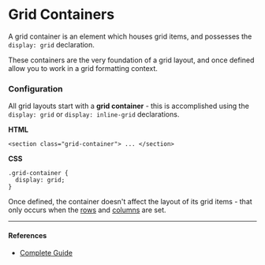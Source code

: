 # Grid Containers

A grid container is an element which houses grid items, and possesses the `display: grid` declaration.

These containers are the very foundation of a grid layout, and once defined allow you to work in a grid formatting context.

### Configuration

All grid layouts start with a **grid container** - this is accomplished using the `display: grid` or `display: inline-grid` declarations.

**HTML**

```
<section class="grid-container"> ... </section>
```

**CSS**

```
.grid-container {
  display: grid;
}
```
Once defined, the container doesn't affect the layout of its grid items - that only occurs when the [rows](../rows) and [columns](../columns) are set.

---

#### References

- [Complete Guide](https://css-tricks.com/snippets/css/complete-guide-grid/)
